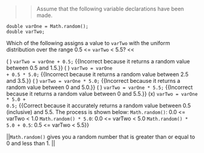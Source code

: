 >>Assume that the following variable declarations have been made.</p>
<pre><code class="java language-java">double varOne = Math.random();
double varTwo;
</code></pre>
<p>Which of the following assigns a value to <code>varTwo</code> with the uniform distribution over the range 0.5 &lt;= <code>varTwo</code> &lt; 5.5? <<

( ) <code>varTwo = varOne + 0.5;</code> {{Incorrect because it returns a random value between 0.5 and 1.5.}}
( ) <code>varTwo = varOne + 0.5 * 5.0;</code> {{Incorrect because it returns a random value between 2.5 and 3.5.}}
( ) <code>varTwo = varOne * 5.0;</code> {{Incorrect because it returns a random value between 0 and 5.0.}}
( ) <code>varTwo = varOne * 5.5;</code> {{Incorrect because it returns a random value between 0 and 5.5.}}
(x) <code>varTwo = varOne * 5.0 + 0.5;</code> {{Correct because it accurately returns a random value between 0.5 (inclusive) and 5.5.
The process is shown below:
<code>Math.random()</code>:             0.0 &lt;= varTwo &lt; 1.0
<code>Math.random() * 5.0</code>:       0.0 &lt;= varTwo &lt; 5.0
<code>Math.random() * 5.0 + 0.5</code>: 0.5 &lt;= varTwo &lt; 5.5}}

||<code>Math.random()</code> gives you a random number that is greater than or equal to 0 and less than 1. ||
